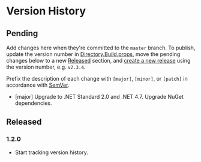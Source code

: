 # Version History

## Pending

Add changes here when they're committed to the `master` branch. To publish, update the version number in [Directory.Build.props](Directory.Build.props), move the pending changes below to a new [Released](#released) section, and [create a new release](https://github.com/FacilityApi/Facility/releases) using the version number, e.g. `v2.3.4`.

Prefix the description of each change with `[major]`, `[minor]`, or `[patch]` in accordance with [SemVer](http://semver.org).

* [major] Upgrade to .NET Standard 2.0 and .NET 4.7. Upgrade NuGet dependencies.

## Released

### 1.2.0

* Start tracking version history.

